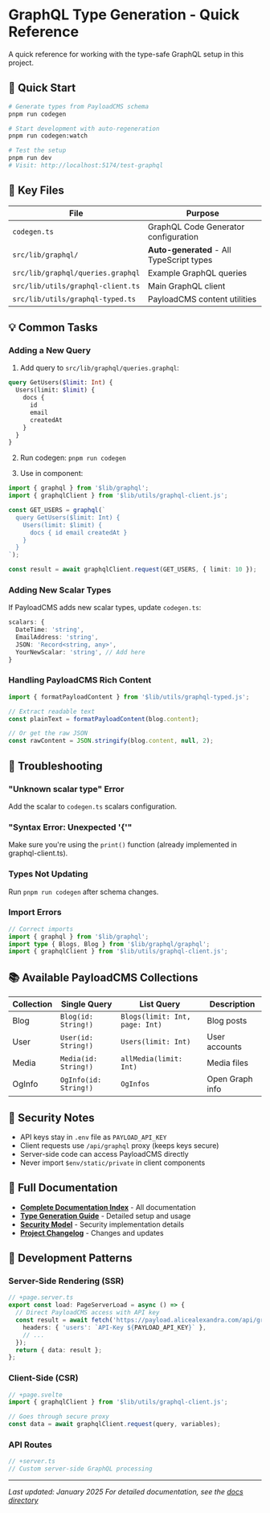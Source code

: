 # GraphQL Type Generation - Quick Reference

A quick reference for working with the type-safe GraphQL setup in this project.

## 🚀 Quick Start

```bash
# Generate types from PayloadCMS schema
pnpm run codegen

# Start development with auto-regeneration
pnpm run codegen:watch

# Test the setup
pnpm run dev
# Visit: http://localhost:5174/test-graphql
```

## 📁 Key Files

| File | Purpose |
|------|---------|
| `codegen.ts` | GraphQL Code Generator configuration |
| `src/lib/graphql/` | **Auto-generated** - All TypeScript types |
| `src/lib/graphql/queries.graphql` | Example GraphQL queries |
| `src/lib/utils/graphql-client.ts` | Main GraphQL client |
| `src/lib/utils/graphql-typed.ts` | PayloadCMS content utilities |

## 💡 Common Tasks

### Adding a New Query

1. Add query to `src/lib/graphql/queries.graphql`:
```graphql
query GetUsers($limit: Int) {
  Users(limit: $limit) {
    docs {
      id
      email
      createdAt
    }
  }
}
```

2. Run codegen: `pnpm run codegen`

3. Use in component:
```typescript
import { graphql } from '$lib/graphql';
import { graphqlClient } from '$lib/utils/graphql-client.js';

const GET_USERS = graphql(`
  query GetUsers($limit: Int) {
    Users(limit: $limit) {
      docs { id email createdAt }
    }
  }
`);

const result = await graphqlClient.request(GET_USERS, { limit: 10 });
```

### Adding New Scalar Types

If PayloadCMS adds new scalar types, update `codegen.ts`:
```typescript
scalars: {
  DateTime: 'string',
  EmailAddress: 'string',
  JSON: 'Record<string, any>',
  YourNewScalar: 'string', // Add here
}
```

### Handling PayloadCMS Rich Content

```typescript
import { formatPayloadContent } from '$lib/utils/graphql-typed.js';

// Extract readable text
const plainText = formatPayloadContent(blog.content);

// Or get the raw JSON
const rawContent = JSON.stringify(blog.content, null, 2);
```

## 🔧 Troubleshooting

### "Unknown scalar type" Error
Add the scalar to `codegen.ts` scalars configuration.

### "Syntax Error: Unexpected '{'" 
Make sure you're using the `print()` function (already implemented in graphql-client.ts).

### Types Not Updating
Run `pnpm run codegen` after schema changes.

### Import Errors
```typescript
// Correct imports
import { graphql } from '$lib/graphql';
import type { Blogs, Blog } from '$lib/graphql/graphql';
import { graphqlClient } from '$lib/utils/graphql-client.js';
```

## 📚 Available PayloadCMS Collections

| Collection | Single Query | List Query | Description |
|------------|--------------|------------|-------------|
| Blog | `Blog(id: String!)` | `Blogs(limit: Int, page: Int)` | Blog posts |
| User | `User(id: String!)` | `Users(limit: Int)` | User accounts |
| Media | `Media(id: String!)` | `allMedia(limit: Int)` | Media files |
| OgInfo | `OgInfo(id: String!)` | `OgInfos` | Open Graph info |

## 🔐 Security Notes

- API keys stay in `.env` file as `PAYLOAD_API_KEY`
- Client requests use `/api/graphql` proxy (keeps keys secure)
- Server-side code can access PayloadCMS directly
- Never import `$env/static/private` in client components

## 📖 Full Documentation

- **[Complete Documentation Index](../README.md)** - All documentation
- **[Type Generation Guide](./type-generation.md)** - Detailed setup and usage
- **[Security Model](./setup.md)** - Security implementation details
- **[Project Changelog](../changelog.md)** - Changes and updates

## 🎯 Development Patterns

### Server-Side Rendering (SSR)
```typescript
// +page.server.ts
export const load: PageServerLoad = async () => {
  // Direct PayloadCMS access with API key
  const result = await fetch('https://payload.alicealexandra.com/api/graphql', {
    headers: { 'users': `API-Key ${PAYLOAD_API_KEY}` },
    // ...
  });
  return { data: result };
};
```

### Client-Side (CSR)
```typescript
// +page.svelte
import { graphqlClient } from '$lib/utils/graphql-client.js';

// Goes through secure proxy
const data = await graphqlClient.request(query, variables);
```

### API Routes
```typescript
// +server.ts
// Custom server-side GraphQL processing
```

---

*Last updated: January 2025*
*For detailed documentation, see the [docs directory](../README.md)* 